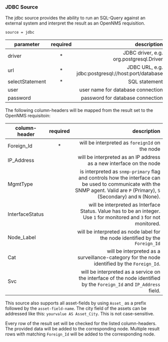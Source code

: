 ### JDBC Source
The jdbc source provides the ability to run an SQL-Query against an external system and interpret the result as an OpenNMS requisition.

    source = jdbc

| parameter       | required | description                                 |
|-----------------|:--------:|--------------------------------------------:|
| driver          | * |JDBC driver, e.g. org.postgresql.Driver             |
| url             | * |JDBC URL, e.g. jdbc:postgresql://host:port/database |
| selectStatement | * |SQL statement |
| user            |   |user name for database connection |
| password        |   |password for database connection |

The following column-headers will be mapped from the result set to the OpenNMS requisitoin:

| column-header    | required | description                        |
|------------------|:--------:|-----------------------------------:|
| Foreign_Id       | *        | will be interpreted as `foreignId` on the node |
| IP_Address       |          | will be interpreted as an IP address as a new interface on the node |
| MgmtType         |          | is interpreted as `snmp-primary` flag and controls how the interface can be used to communicate with the SNMP agent. Valid are `P` (Primary), `S` (Secondary) and `N` (None). |
| InterfaceStatus  |          | will be interpreted as Interface Status. Value has to be an integer. Use `1` for monitored and `3` for not monitored. |
| Node_Label       |          | will be interpreted as node label for the node identified by the `Foreign_Id`|
| Cat              |          | will be interpreted as a surveillance-category for the node identified by the `Foreign_Id`.
| Svc              |          | will be interpreted as a service on the interface of the node identified by the `Foreign_Id` and `IP_Address` field.|

This source also supports all asset-fields by using `Asset_` as a prefix followed by the `asset-field-name`. The city field of the assets can be addressed like this: `yourvalue AS Asset_City`. This is not case-sensitive.

Every row of the result set will be checked for the listed column-headers. The provided data will be added to the corresponding node. Multiple result rows with matching `Foreign_Id` will be added to the corresponding node.
